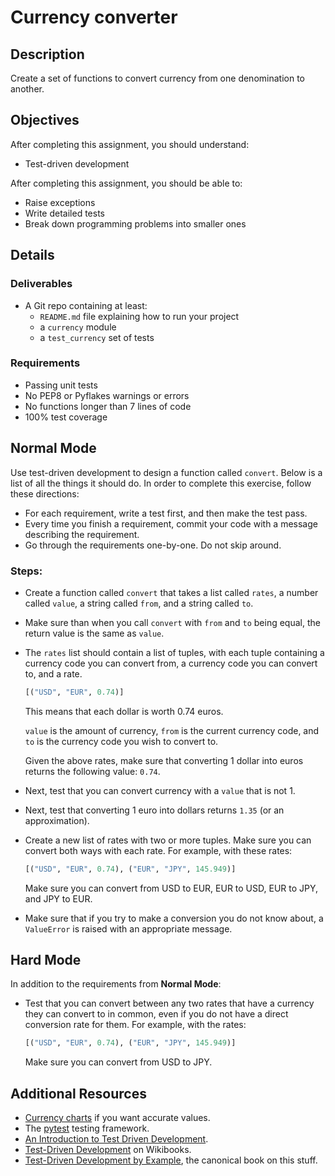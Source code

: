 # Currency converter

## Description

Create a set of functions to convert currency from one denomination to another.

## Objectives

After completing this assignment, you should understand:

- Test-driven development

After completing this assignment, you should be able to:

- Raise exceptions
- Write detailed tests
- Break down programming problems into smaller ones

## Details

### Deliverables

- A Git repo containing at least:
  - `README.md` file explaining how to run your project
  - a `currency` module
  - a `test_currency` set of tests

### Requirements

- Passing unit tests
- No PEP8 or Pyflakes warnings or errors
- No functions longer than 7 lines of code
- 100% test coverage

## Normal Mode

Use test-driven development to design a function called `convert`. Below is a list of all the things it should do. In order to complete this exercise, follow these directions:

- For each requirement, write a test first, and then make the test pass.
- Every time you finish a requirement, commit your code with a message describing the requirement.
- Go through the requirements one-by-one. Do not skip around.

### Steps:

- Create a function called `convert` that takes a list called `rates`, a number called `value`, a string called `from`, and a string called `to`.

- Make sure than when you call `convert` with `from` and `to` being equal, the return value is the same as `value`.

- The `rates` list should contain a list of tuples, with each tuple containing a currency code you can convert from, a currency code you can convert to, and a rate.

  ```py
  [("USD", "EUR", 0.74)]
  ```

  This means that each dollar is worth 0.74 euros.

  `value` is the amount of currency, `from` is the current currency code, and `to` is the currency code you wish to convert to.

  Given the above rates, make sure that converting 1 dollar into euros returns the following value: `0.74`.

- Next, test that you can convert currency with a `value` that is not 1.
- Next, test that converting 1 euro into dollars returns `1.35` (or an approximation).
- Create a new list of rates with two or more tuples. Make sure you can convert both ways with each rate. For example, with these rates:

  ```py
  [("USD", "EUR", 0.74), ("EUR", "JPY", 145.949)]
  ```

  Make sure you can convert from USD to EUR, EUR to USD, EUR to JPY, and JPY to EUR.

- Make sure that if you try to make a conversion you do not know about, a `ValueError` is raised with an appropriate message.

## Hard Mode

In addition to the requirements from **Normal Mode**:

- Test that you can convert between any two rates that have a currency they can convert to in common, even if you do not have a direct conversion rate for them. For example, with the rates:

  ```py
  [("USD", "EUR", 0.74), ("EUR", "JPY", 145.949)]
  ```

  Make sure you can convert from USD to JPY.

## Additional Resources

- [Currency charts](http://www.xe.com/currencycharts/) if you want accurate values.
- The [pytest](http://pytest.org/latest/) testing framework.
- [An Introduction to Test Driven Development](https://www.codeenigma.com/community/blog/introduction-test-driven-development).
- [Test-Driven Development](https://en.wikibooks.org/wiki/Introduction_to_Software_Engineering/Testing/Test-driven_Development) on Wikibooks.
- [Test-Driven Development by Example](http://www.amazon.com/Test-Driven-Development-By-Example/dp/0321146530), the canonical book on this stuff.
